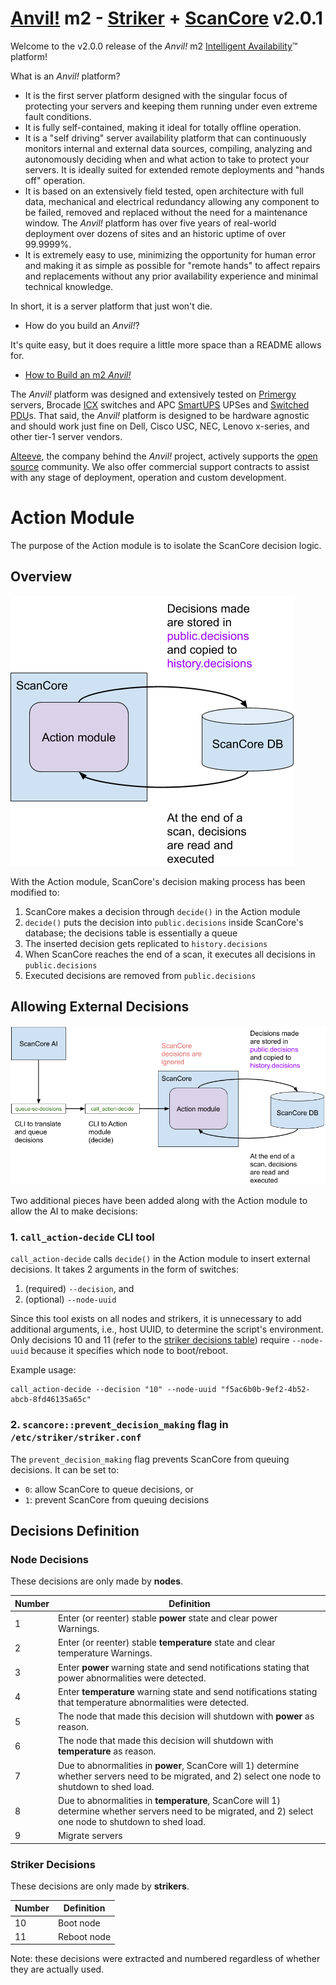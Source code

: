 # [Anvil!](https://www.alteeve.com/w/Anvil!) m2 - [Striker](https://www.alteeve.com/w/Striker) + [ScanCore](https://www.alteeve.com/w/ScanCore) v2.0.1

Welcome to the v2.0.0 release of the _Anvil!_ m2 [Intelligent Availability](https://www.alteeve.com/w/Intelligent_Availability)™ platform!

What is an _Anvil!_ platform?

- It is the first server platform designed with the singular focus of protecting your servers and keeping them running under even extreme fault conditions.
- It is fully self-contained, making it ideal for totally offline operation.
- It is a "self driving" server availability platform that can continuously monitors internal and external data sources, compiling, analyzing and autonomously deciding when and what action to take to protect your servers. It is ideally suited for extended remote deployments and "hands off" operation.
- It is based on an extensively field tested, open architecture with full data, mechanical and electrical redundancy allowing any component to be failed, removed and replaced without the need for a maintenance window. The _Anvil!_ platform has over five years of real-world deployment over dozens of sites and an historic uptime of over 99.9999%.
- It is extremely easy to use, minimizing the opportunity for human error and making it as simple as possible for "remote hands" to affect repairs and replacements without any prior availability experience and minimal technical knowledge.

In short, it is a server platform that just won't die.

- How do you build an _Anvil!_?

It's quite easy, but it does require a little more space than a README allows for.

- [How to Build an m2 _Anvil!_](https://www.alteeve.com/w/Build_an_m2_Anvil!)

The _Anvil!_ platform was designed and extensively tested on [Primergy](http://www.fujitsu.com/global/products/computing/servers/primergy/) servers, Brocade [ICX](http://www.brocade.com/en/products-services/switches/campus-network-switches.html) switches and APC [SmartUPS](http://www.apc.com/smartups/index.cfm?ISOCountryCode=ca) UPSes and [Switched PDU](http://www.apc.com/shop/ca/en/categories/power-distribution/rack-power-distribution/switched-rack-pdu/_/N-17k76am)s. That said, the _Anvil!_ platform is designed to be hardware agnostic and should work just fine on Dell, Cisco USC, NEC, Lenovo x-series, and other tier-1 server vendors.

[Alteeve](https://www.alteeve.com/), the company behind the _Anvil!_ project, actively supports the [open source](https://www.alteeve.com/w/Support) community. We also offer commercial support contracts to assist with any stage of deployment, operation and custom development.

# Action Module

The purpose of the Action module is to isolate the ScanCore decision logic.

## Overview

![Overview of the Action module](./assets/scancore-decision-making.png)

With the Action module, ScanCore's decision making process has been modified to:

1. ScanCore makes a decision through `decide()` in the Action module
2. `decide()` puts the decision into `public.decisions` inside ScanCore's database; the decisions table is essentially a queue
3. The inserted decision gets replicated to `history.decisions`
4. When ScanCore reaches the end of a scan, it executes all decisions in `public.decisions`
5. Executed decisions are removed from `public.decisions`

## Allowing External Decisions

![Overview of the Action module working with the AI](./assets/scancore-ai-decision-making.png)

Two additional pieces have been added along with the Action module to allow the AI to make decisions:

### 1. `call_action-decide` CLI tool

`call_action-decide` calls `decide()` in the Action module to insert external decisions. It takes 2 arguments in the form of switches:

1. (required) `--decision`, and
2. (optional) `--node-uuid`

Since this tool exists on all nodes and strikers, it is unnecessary to add additional arguments, i.e., host UUID, to determine the script's environment. Only decisions 10 and 11 (refer to the [striker decisions table](#striker-decisions)) require `--node-uuid` because it specifies which node to boot/reboot.

Example usage:

```
call_action-decide --decision "10" --node-uuid "f5ac6b0b-9ef2-4b52-abcb-8fd46135a65c"
```

### 2. `scancore::prevent_decision_making` flag in `/etc/striker/striker.conf`

The `prevent_decision_making` flag prevents ScanCore from queuing decisions. It can be set to:

- `0`: allow ScanCore to queue decisions, or
- `1`: prevent ScanCore from queuing decisions

## Decisions Definition

### Node Decisions

These decisions are only made by **nodes**.

| Number | Definition                                                                                                                                                |
| ------ | --------------------------------------------------------------------------------------------------------------------------------------------------------- |
| 1      | Enter (or reenter) stable **power** state and clear power Warnings.                                                                                       |
| 2      | Enter (or reenter) stable **temperature** state and clear temperature Warnings.                                                                           |
| 3      | Enter **power** warning state and send notifications stating that power abnormalities were detected.                                                      |
| 4      | Enter **temperature** warning state and send notifications stating that temperature abnormalities were detected.                                          |
| 5      | The node that made this decision will shutdown with **power** as reason.                                                                                  |
| 6      | The node that made this decision will shutdown with **temperature** as reason.                                                                            |
| 7      | Due to abnormalities in **power**, ScanCore will 1) determine whether servers need to be migrated, and 2) select one node to shutdown to shed load.       |
| 8      | Due to abnormalities in **temperature**, ScanCore will 1) determine whether servers need to be migrated, and 2) select one node to shutdown to shed load. |
| 9      | Migrate servers                                                                                                                                           |

### Striker Decisions

These decisions are only made by **strikers**.

| Number | Definition  |
| ------ | ----------- |
| 10     | Boot node   |
| 11     | Reboot node |

Note: these decisions were extracted and numbered regardless of whether they are actually used.
